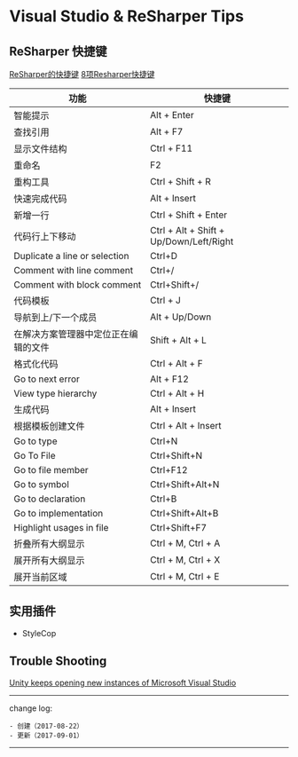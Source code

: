 # Visual Studio & ReSharper Tips

## ReSharper 快捷键

[ReSharper的快捷键](https://my.oschina.net/u/935978/blog/131287)
[8项Resharper快捷键](http://www.cnblogs.com/redmoon/p/4458697.html)

| 功能 | 快捷键 |
| --- | --- |
| 智能提示 | Alt + Enter |
| 查找引用 | Alt + F7 |
| 显示文件结构 | Ctrl + F11 |
| 重命名 | F2 |
| 重构工具 | Ctrl + Shift + R |
| 快速完成代码 | Alt + Insert |
| 新增一行 | Ctrl + Shift + Enter |
| 代码行上下移动 | Ctrl + Alt + Shift + Up/Down/Left/Right |
| Duplicate a line or selection | Ctrl+D |
| Comment with line comment | Ctrl+/ |
| Comment with block comment | Ctrl+Shift+/ |
| 代码模板 | Ctrl + J |
| 导航到上/下一个成员 | Alt + Up/Down |
| 在解决方案管理器中定位正在编辑的文件 | Shift + Alt + L |
| 格式化代码 | Ctrl + Alt + F |
| Go to next error | Alt + F12 |
| View type hierarchy | Ctrl + Alt + H |
| 生成代码 | Alt + Insert |
| 根据模板创建文件 | Ctrl + Alt + Insert |
| Go to type	 | Ctrl+N |
| Go To File | Ctrl+Shift+N |
| Go to file member | Ctrl+F12 |
| Go to symbol	 | Ctrl+Shift+Alt+N |
| Go to declaration | Ctrl+B |
| Go to implementation | Ctrl+Shift+Alt+B |
| Highlight usages in file |	Ctrl+Shift+F7 |
| 折叠所有大纲显示 | Ctrl + M, Ctrl + A |
| 展开所有大纲显示 | Ctrl + M, Ctrl + X |
| 展开当前区域 | Ctrl + M, Ctrl + E |

## 实用插件

* StyleCop

## Trouble Shooting

[Unity keeps opening new instances of Microsoft Visual Studio](http://answers.unity3d.com/questions/1078859/unity-keeps-opening-new-instances-of-microsoft-vis.html)

---

change log: 

	- 创建（2017-08-22）
	- 更新（2017-09-01）

---


